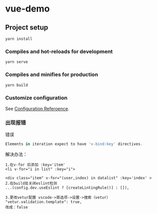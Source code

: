 # vue-demo

## Project setup
```
yarn install
```

### Compiles and hot-reloads for development
```
yarn serve
```

### Compiles and minifies for production
```
yarn build
```

### Customize configuration
See [Configuration Referoence](https://cli.vuejs.org/config/).

### 出现报错
错误
```js
Elements in iteration expect to have 'v-bind:key' directives.
```

解决办法：
```text
1.在v-for 后添加 :key='item'
<li v-for="i in list" :key="i">

<div class="item" v-for="(user,index) in datalist" :key='index' >
2.在build处关闭eslint检测
...(config.dev.useEslint ? [createLintingRule()] : []),

3.更改vetur配置 vscode->首选项->设置->搜索（vetur）
"vetur.validation.template": true,
改成：false
```

